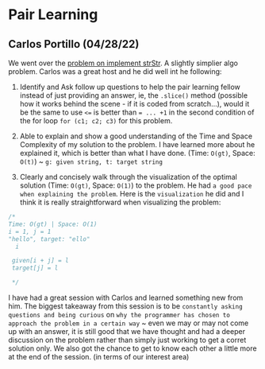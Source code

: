 # Pair Learning 

## Carlos Portillo (04/28/22)
We went over the [problem on implement strStr](https://github.com/ngl4/formation_journey/blob/main/AlgoMarathon/Strings/Pair%20Learning/implementStrstrwCarlos.js). A slightly simplier algo problem. Carlos was a great host and he did well int he following:

1. Identify and Ask follow up questions to help the pair learning fellow instead of just providing an answer, ie, the `.slice()` method (possible how it works behind the scene - if it is coded from scratch...), would it be the same to use `<=` is better than `= ... +1` in the second condition of the for loop `for (c1; c2; c3)` for this problem. 

2. Able to explain and show a good understanding of the Time and Space Complexity of my solution to the problem. I have learned more about he explained it, which is better than what I have done. (Time: `O(gt)`, Space: `O(t)`) ~ `g: given string, t: target string`

3. Clearly and concisely walk through the visualization of the optimal solution (Time: `O(gt)`, Space: `O(1)`) to the problem. He had `a good pace when explaining the problem`. Here is the `visualization` he did and I think it is really straightforward when visualizing the problem: 
```js
/*
Time: O(gt) | Space: O(1)
i = 1, j = 1
"hello", target: "ello"
  i

 given[i + j] = l
 target[j] = l

 */
```

I have had a great session with Carlos and learned something new from him. The biggest takeaway from this session is to be `constantly asking questions and being curious` on `why the programmer has chosen to approach the problem in a certain way` ~ even we may or may not come up with an answer, it is still good that we have thought and had a deeper discussion on the problem rather than simply just working to get a corret solution only. We also got the chance to get to know each other a little more at the end of the session. (in terms of our interest area)  
